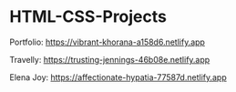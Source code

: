 # HTML-CSS-Projects

Portfolio: https://vibrant-khorana-a158d6.netlify.app

Travelly: https://trusting-jennings-46b08e.netlify.app

Elena Joy: https://affectionate-hypatia-77587d.netlify.app